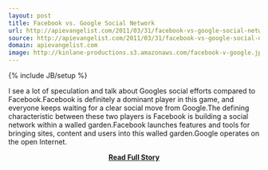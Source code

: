 ```yaml
---
layout: post
title: Facebook vs. Google Social Network
url: http://apievangelist.com/2011/03/31/facebook-vs-google-social-network/
source: http://apievangelist.com/2011/03/31/facebook-vs-google-social-network/
domain: apievangelist.com
image: http://kinlane-productions.s3.amazonaws.com/facebook-v-google.jpg
---
```

{% include JB/setup %}<p>I see a lot of speculation and talk about Googles social efforts compared to Facebook.Facebook is definitely a dominant player in this game, and everyone keeps waiting for a clear social move from Google.The defining characteristic between these two players is Facebook is building a social network within a walled garden.Facebook launches features and tools for bringing sites, content and users into this walled garden.Google operates on the open Internet.</p>
<center><p><a href="http://apievangelist.com/2011/03/31/facebook-vs-google-social-network/" style='padding:25px; font-sze:18px; font-weight: bold;'>Read Full Story</a></p></center>
